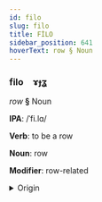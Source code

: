 ```yaml
---
id: filo
slug: filo
title: FİLO
sidebar_position: 641
hoverText: row § Noun
---
```


### filo&emsp;<span kind="abugida">ɤɟʓ</span>

*row* **§** Noun

**IPA**: /ˈfi.lɑ/

**Verb**: to be a row

**Noun**: row

**Modifier**: row-related

<details>
    <summary>Origin</summary>
    Italian fila /ˈfi.la/<br/>
    <em>Romance Language Family</em>
</details>